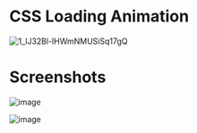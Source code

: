 # CSS Loading Animation

![1_lJ32Bl-lHWmNMUSiSq17gQ](https://user-images.githubusercontent.com/72864817/171863780-16f7afb7-32a5-4547-a427-23c8a8ed0524.png)

# Screenshots

![image](https://user-images.githubusercontent.com/72864817/171995283-b73dec00-936b-4899-b934-5e2beadb7d74.png)

![image](https://user-images.githubusercontent.com/72864817/171995333-c859a89e-0303-4562-a314-5995edbd22c6.png)